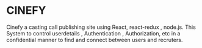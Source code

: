 # CINEFY
Cinefy a casting call publishing site using React, react-redux , node.js. This System to control userdetails , Authentication , Authorization, etc in a confidential manner to find and connect between users and recruters. 
